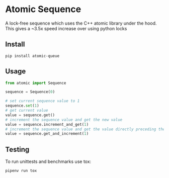 # Atomic Sequence

A lock-free sequence which uses the C++ atomic library under the hood. This gives
a ~3.5x speed increase over using python locks 

## Install
```
pip install atomic-queue
```

## Usage

```python
from atomic import Sequence

sequence = Sequence(0)

# set current sequence value to 1
sequence.set(1)
# get current value
value = sequence.get()
# increment the sequence value and get the new value
value = sequence.increment_and_get(1)
# increment the sequence value and get the value directly preceding the operation
value = sequence.get_and_increment(1)
```

## Testing
To run unittests and benchmarks use tox:

```
pipenv run tox
```
